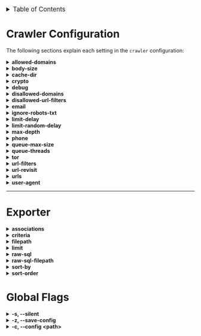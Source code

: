 <details id="table-of-contents">
  <summary style="font-size: larger;">Table of Contents</summary>
  <ol>
    <li>
      <a href="#crawler-configuration">Crawler Configuration</a>
    </li>
    <li>
      <a href="#exporter">Exporter</a>
    </li>
    <li>
      <a href="#global-flags">Global flags</a>
    </li>
  </ol>
</details>



# Crawler Configuration

The following sections explain each setting in the `crawler` configuration:

<details>
  <summary><strong>allowed-domains</strong></summary>

  - **Description:** White list allowed domains
  - **Default Value:** `empty list`
  - ***Example:*** `old.reddit.com` &rarr; visit only old.reddit.com domains
</details>

<details>
  <summary><strong>body-size</strong></summary>

  - **Description:** Maximum size of the HTTP response body in bytes.
  - **Default Value:** `0` &rarr; unlimited
</details>

<details>
  <summary><strong>cache-dir</strong></summary>

  - **Description:** Directory path for caching. Leave empty for no caching.
  - **Default Value:** `""` (empty string)
</details>

<details>
  <summary><strong>crypto</strong></summary>

  - **Description:** Enable or disable crypto-related features.
  - **Default Value:** `false`
</details>

<details>
  <summary><strong>debug</strong></summary>

  - **Description:** Enable or disable debugging mode for GoColly.
  - **Default Value:** `false`
</details>

<details>
  <summary><strong>disallowed-domains</strong></summary>

  - **Description:** Domain black list for the crawler.
  - **Default Value:** `[]` (empty list)
  - ***Example:*** reddit.com &rarr; crawler will not visit any reddit urls
</details>

<details>
  <summary><strong>disallowed-url-filters</strong></summary>

  - **Description:** List of regular expressions to filter disallowed URLs.
  - **Default Value:** `[]` (empty list)
  - ***Example:*** `http://httpbin\.org/h.+"`
</details>

<details>
  <summary><strong>email</strong></summary>

  - **Description:** Enable or disable email-related features.
  - **Default Value:** `false`
</details>

<details>
  <summary><strong>ignore-robots-txt</strong></summary>

  - **Description:** Enable or disable ignoring the robots.txt file.
  - **Default Value:** `false`
</details>

<details>
  <summary><strong>limit-delay</strong></summary>

  - **Description:** Delay in seconds between requests.
  - **Default Value:** `0`
</details>

<details>
  <summary><strong>limit-random-delay</strong></summary>

  - **Description:** Random delay in seconds added to the fixed delay.
  - **Default Value:** `0`
</details>

<details>
  <summary><strong>max-depth</strong></summary>

  - **Description:** Maximum depth for crawling links.
  - **Default Value:** `0` &rarr; unlimited depth
</details>

<details>
  <summary><strong>phone</strong></summary>

  - **Description:** List of countries to parse phone numbers from.
  - **Default Value:** `[]` (empty list)
  - ***Example:*** "RU,NL,DE,GB,US" &rarr; You can choose which countries don't have to be every
</details>

<details>
  <summary><strong>queue-max-size</strong></summary>

  - **Description:** Maximum size of the crawler's queue.
  - **Default Value:** `50000`
</details>

<details>
  <summary><strong>queue-threads</strong></summary>

  - **Description:** Number of threads used for crawling.
  - **Default Value:** `4`
</details>

<details>
  <summary><strong>tor</strong></summary>

  - **Description:** Run the crawler through a tor proxy and allow crawling of .onion links
  - **Default Value:** `false`
</details>

<details>
  <summary><strong>url-filters</strong></summary>

  - **Description:** List of regular expressions to filter URLs.
  - **Default Value:** `[]` (empty list)
  - ***Example:*** `http://httpbin\.org/h.+` `(?:https?://)?(?:www)?(\\S*?\\.onion)\\b` -> will limit to .onion domains only
</details>

<details>
  <summary><strong>url-revisit</strong></summary>

  - **Description:** Enable or disable revisiting URLs.
  - **Default Value:** `false`
</details>

<details>
  <summary><strong>urls</strong></summary>

  - **Description:** List of starting URLs for the crawler.
  - **Default Value:** `[]` (empty list)
  - **Example:**
  ```yaml
  urls:
  - https://example.com
  - https://example2.com
  ```
</details>

<details>
  <summary><strong>user-agent</strong></summary>

  - **Description:** User agent string for HTTP requests.
  - **Default Value:** `colly - https://github.com/gocolly/colly/v2`
  - ***Example:*** `Mozilla/5.0 (X11; Linux x86_64; rv:109.0) Gecko/20100101 Firefox/115.0`
  - ***Source:*** [useragents.me](https://www.useragents.me/)
</details>

---

# Exporter
<!-- associations -->
<details>
  <summary><strong>associations</strong></summary>
  <ul>
    <li>
      <strong>Description:</strong> Specify the different tables you want to export from the database.
    </li>
    <li>
      <strong>Default:</strong> <code>all</code>
    </li>
    <li>
      <strong>Values:</strong>
      <ul>
        <li><code>"WP" - WordPress</code></li>
        <li><code>"E" - Email</code></li>
        <li><code>"P" - PhoneNumbers</code></li>
        <li><code>"C" - Crypto</code></li>
      </ul>
    </li>
  </ul>
</details>

<!-- criteria -->
<details>
  <summary><strong>criteria</strong></summary>
  <ul>
    <li>
      <strong>Value:</strong> <code>{}</code> - (empty json)
    </li>
    <li>
      <strong>Description:</strong> Criteria for the exporter.
    </li>
    <li>
      <strong>Explanation:</strong> If you use the LIKE keyword it will automatically perform the SQL <code>LIKE</code> statement. There's no need for adding extra <code>%</code> inside the criteria.
    </li>
    <li>
      <strong>Usage:</strong>
      <pre><code>pryingdeep -q 'title=test,"url=LIKE example.com"'</code></pre>
    </li>
  </ul>
</details>

<!-- filepath -->
<details>
  <summary><strong>filepath</strong></summary>
  <ul>
    <li>
      <strong>Value:</strong> <code>data.json</code>
    </li>
    <li>
      <strong>Description:</strong> Filepath for the exporter output.
    </li>
    <li>
      <strong>Default Value:</strong> <code>data.json</code>
    </li>
  </ul>
</details>

<!-- limit -->
<details>
  <summary><strong>limit</strong></summary>
  <ul>
    <li>
      <strong>Description:</strong> Limit the exporter to a certain number of items. 0 means every row inside the database.
    </li>
    <li>
      <strong>Default Value:</strong> <code>0</code>
    </li>
  </ul>
</details>

<!-- raw-sql -->
<details>
  <summary><strong>raw-sql</strong></summary>
  <ul>
    <li>
      <strong>Value:</strong> <code>false</code>
    </li>
    <li>
      <strong>Description:</strong> Enable or disable the use of performing raw SQL queries.
    </li>
    <li>
      <strong>Default Value:</strong> <code>false</code>
    </li>
  </ul>
</details>

<!-- raw-sql-filepath -->
<details>
  <summary><strong>raw-sql-filepath</strong></summary>
  <ul>
    <li>
      <strong>Default:</strong> <code>pkg/querybuilder/queries/select.sql</code>
    </li>
    <li>
      <strong>Description:</strong> Filepath for the raw SQL queries.
    </li>
  </ul>
</details>

<!-- sort-by -->
<details>
  <summary><strong>sort-by</strong></summary>
  <ul>
    <li>
      <strong>Value:</strong> <code>url</code>
    </li>
    <li>
      <strong>Description:</strong> Field to use for sorting. Just a generic <code>ORDER BY</code>.
    </li>
    <li>
      <strong>Default Value:</strong> <code>status_code</code>
    </li>
  </ul>
</details>

<!-- sort-order -->
<details>
  <summary><strong>sort-order</strong></summary>
  <ul>
    <li>
      <strong>Value:</strong> <code>asc</code>
    </li>
    <li>
      <strong>Description:</strong> Sort order for the exporter.
    </li>
  </ul>
</details>


# Global Flags

<details>
  <summary><strong>-s, --silent</strong></summary>
  <ul>
    <li>
      <strong>Default:</strong> <code>false</code>
    </li>
    <li>
      <strong>Description:</strong> Use this flag to disable logging and run silently.
    </li>
  </ul>
</details>

<details>
  <summary><strong>-z, --save-config</strong></summary>
  <ul>
    <li>
      <strong>Default:</strong> <code>false</code>
    </li>
    <li>
      <strong>Description:</strong> Use this flag to save chosen options to your .yaml configuration.
    </li>
  </ul>
</details>

<details>
  <summary><strong>-c, --config &lt;path&gt;</strong></summary>
  <ul>
    <li>
      <strong>Value:</strong> The path to the .yaml configuration file. Please also keep the filename as  <code>pryingdeep</code>, otherwise the program will break.
    </li>
    <li>
      <strong>Description:</strong> Use this flag to specify the path to the .yaml configuration.
    </li>
  </ul>
</details>
